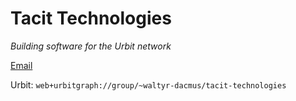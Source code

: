 # Tacit Technologies

_Building software for the Urbit network_

[Email](waltyr-dacmus@tacittech.org)

Urbit: `web+urbitgraph://group/~waltyr-dacmus/tacit-technologies`
